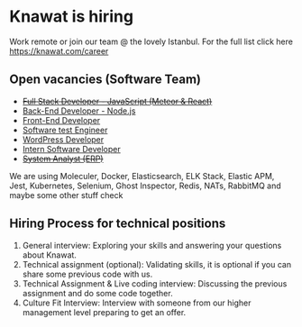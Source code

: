# Knawat is hiring

Work remote or join our team @ the lovely Istanbul. For the full list click here https://knawat.com/career

## Open vacancies (Software Team)

- ~~[Full Stack Developer - JavaScript (Meteor & React)](http://smrtr.io/N-QQ)~~
- [Back-End Developer - Node.js](http://smrtr.io/N-RJ)
- [Front-End Developer](http://smrtr.io/N-Q-)
- [Software test Engineer](http://smrtr.io/N-QR)
- [WordPress Developer](http://smrtr.io/N-QV)
- [Intern Software Developer](http://smrtr.io/N-Rh)
- ~~[System Analyst (ERP)](http://smrtr.io/N-Rm)~~

We are using Moleculer, Docker, Elasticsearch, ELK Stack, Elastic APM, Jest, Kubernetes, Selenium, Ghost Inspector, Redis, NATs, RabbitMQ and maybe some other stuff check

## Hiring Process for technical positions

1. General interview: Exploring your skills and answering your questions about Knawat.
2. Technical assignment (optional): Validating skills, it is optional if you can share some previous code with us.
3. Technical Assignment & Live coding interview: Discussing the previous assignment and do some code together.
4. Culture Fit Interview: Interview with someone from our higher management level preparing to get an offer.
